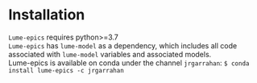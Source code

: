 # Installation

`Lume-epics` requires python>=3.7
<br>
`Lume-epics` has `lume-model` as a dependency, which includes all code associated with `lume-model` variables and associated models.
<br>
Lume-epics is available on conda under the channel `jrgarrahan`:
``` $ conda install lume-epics -c jrgarrahan ```